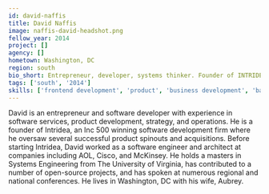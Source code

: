 ```yaml
---
id: david-naffis
title: David Naffis
image: naffis-david-headshot.png
fellow_year: 2014
project: []
agency: []
hometown: Washington, DC
region: south
bio_short: Entrepreneur, developer, systems thinker. Founder of INTRIDEA, Socialspring, Scalr, DCRUG. CompSci at Loyola MD, Systems Engineering at UVA.
tags: ['south', '2014']
skills: ['frontend development', 'product', 'business development', 'backend development']
---
```


David is an entrepreneur and software developer with experience in software services, product development, strategy, and operations. He is a founder of Intridea, an Inc 500 winning software development firm where he oversaw several successful product spinouts and acquisitions. Before starting Intridea, David worked as a software engineer and architect at companies including AOL, Cisco, and McKinsey. He holds a masters in Systems Engineering from The University of Virginia, has contributed to a number of open-source projects, and has spoken at numerous regional and national conferences. He lives in Washington, DC with his wife, Aubrey.
